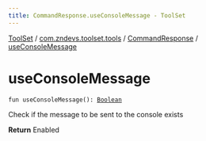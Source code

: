 ```yaml
---
title: CommandResponse.useConsoleMessage - ToolSet
---
```


[ToolSet](../../index.html) / [com.zndevs.toolset.tools](../index.html) / [CommandResponse](index.html) / [useConsoleMessage](./use-console-message.html)

# useConsoleMessage

`fun useConsoleMessage(): `[`Boolean`](https://kotlinlang.org/api/latest/jvm/stdlib/kotlin/-boolean/index.html)

Check if the message to be sent to the console exists

**Return**
Enabled

